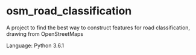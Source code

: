 # osm_road_classification
A project to find the best way to construct features for road classification, drawing from OpenStreetMaps 

Language: Python 3.6.1


